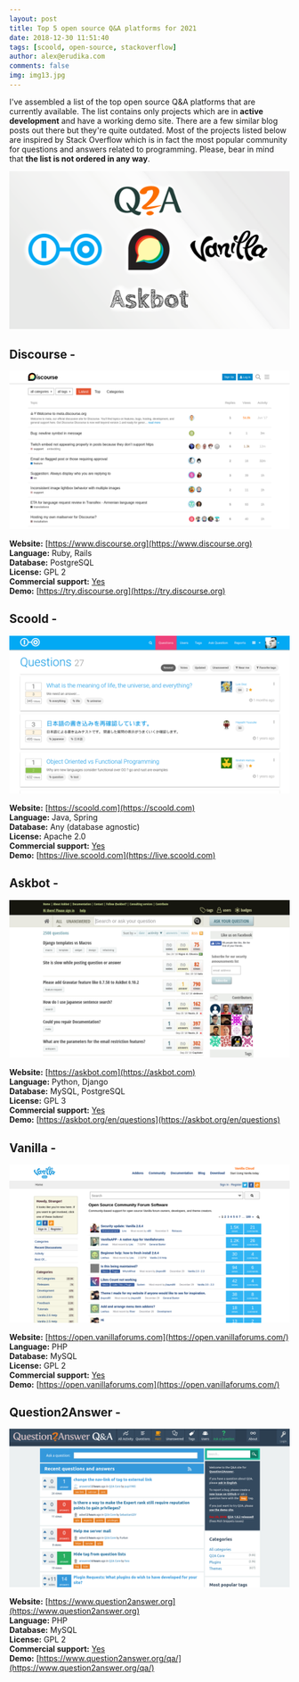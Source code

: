 ```yaml
---
layout: post
title: Top 5 open source Q&A platforms for 2021
date: 2018-12-30 11:51:40
tags: [scoold, open-source, stackoverflow]
author: alex@erudika.com
comments: false
img: img13.jpg
---
```


I've assembled a list of the top open source Q&A platforms that are currently available. The list contains
only projects which are in **active development** and have a working demo site. There are a few similar blog
posts out there but they're quite outdated. Most of the projects listed below are inspired by Stack Overflow
which is in fact the most popular community for questions and answers related to programming. Please, bear
in mind that **the list is not ordered in any way**.

<!-- more -->

![](/assets/img/blogpost_media11.png)

## Discourse - [<i class="fa fa-github-square"></i>](https://github.com/discourse/discourse)

![](/assets/img/discourse.png)

**Website:** [https://www.discourse.org](https://www.discourse.org)<br>
**Language:** Ruby, Rails <br>
**Database:** PostgreSQL<br>
**License:** GPL 2 <br>
**Commercial support:** [Yes](https://www.discourse.org)<br>
**Demo:** [https://try.discourse.org](https://try.discourse.org)<br>

## Scoold - [<i class="fa fa-github-square"></i>](https://github.com/erudika/scoold)

![](/assets/img/scoold3.png)

**Website:** [https://scoold.com](https://scoold.com)<br>
**Language:** Java, Spring<br>
**Database:** Any (database agnostic)<br>
**License:** Apache 2.0<br>
**Commercial support:** [Yes](https://erudika.com)<br>
**Demo:** [https://live.scoold.com](https://live.scoold.com)<br>

## Askbot - [<i class="fa fa-github-square"></i>](https://github.com/ASKBOT/askbot-devel)

![](/assets/img/askbot.png)

**Website:** [https://askbot.com](https://askbot.com)<br>
**Language:** Python, Django <br>
**Database:** MySQL, PostgreSQL<br>
**License:** GPL 3<br>
**Commercial support:** [Yes](https://askbot.com/hire-us/)<br>
**Demo:** [https://askbot.org/en/questions](https://askbot.org/en/questions)<br>

## Vanilla - [<i class="fa fa-github-square"></i>](https://github.com/vanilla/vanilla)

![](/assets/img/vanilla.png)

**Website:** [https://open.vanillaforums.com](https://open.vanillaforums.com/)<br>
**Language:** PHP <br>
**Database:** MySQL <br>
**License:** GPL 2 <br>
**Commercial support:** [Yes](https://vanillaforums.com/en/)<br>
**Demo:** [https://open.vanillaforums.com](https://open.vanillaforums.com/)<br>

## Question2Answer - [<i class="fa fa-github-square"></i>](https://github.com/q2a/question2answer)

![](/assets/img/q2a.png)

**Website:** [https://www.question2answer.org](https://www.question2answer.org)<br>
**Language:** PHP <br>
**Database:** MySQL<br>
**License:** GPL 2<br>
**Commercial support:** [Yes](https://docs.question2answer.org/services/)<br>
**Demo:** [https://www.question2answer.org/qa/](https://www.question2answer.org/qa/)<br>
